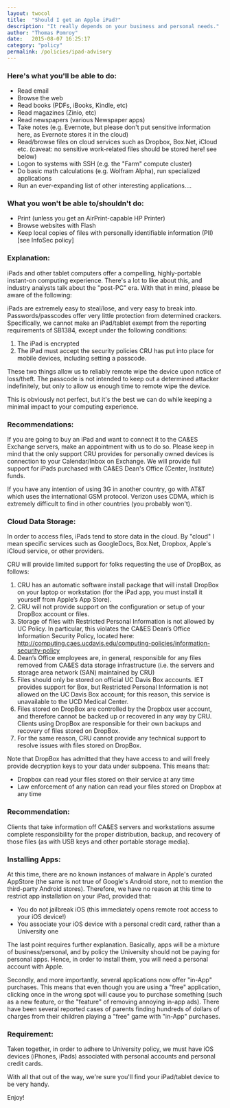 ```yaml
---
layout: twocol
title:  "Should I get an Apple iPad?"
description: "It really depends on your business and personal needs."
author: "Thomas Pomroy"
date:   2015-08-07 16:25:17
category: "policy"
permalink: /policies/ipad-advisory
---
```

<h3>Here's what you'll be able to do:</h3>
<ul><li>Read email</li>
<li>Browse the web</li>
<li>Read books (PDFs, iBooks, Kindle, etc)</li>
<li>Read magazines (Zinio, etc)</li>
<li>Read newspapers (various Newspaper apps)</li>
<li>Take notes (e.g. Evernote, but please don't put sensitive information here, as Evernote stores it in the cloud)</li>
<li>Read/browse files on cloud services such as Dropbox, Box.Net, iCloud etc. (caveat: no sensitive work-related files should be stored here! see below)</li>
<li>Logon to systems with SSH (e.g. the "Farm" compute cluster)</li>
<li>Do basic math calculations (e.g. Wolfram Alpha), run specialized applications</li>
<li>Run an ever-expanding list of other interesting applications....</li></ul>

<h3>What you won't be able to/shouldn't do:</h3>
<ul>
<li>Print (unless you get an AirPrint-capable HP Printer)</li>
<li>Browse websites with Flash</li>
<li>Keep local copies of files with personally identifiable information (PII) [see InfoSec policy]</li>
</ul>

<h3>Explanation:</h3>
<p>iPads and other tablet computers offer a compelling, highly-portable instant-on computing experience. There's a lot to like about this, and industry analysts talk about the "post-PC" era. With that in mind, please be aware of the following:</p>
<p>iPads are extremely easy to steal/lose, and very easy to break into. Passwords/passcodes offer very little protection from determined crackers. Specifically, we cannot make an iPad/tablet exempt from the reporting requirements of SB1384, except under the following conditions:</p>
<ol>
    <li>The iPad is encrypted</li>
<li>The iPad must accept the security policies CRU has put into place for mobile devices, including setting a passcode.</li>
</ol>

<p>These two things allow us to reliably remote wipe the device upon notice of loss/theft. The passcode is not intended to keep out a determined attacker indefinitely, but only to allow us enough time to remote wipe the device.</p>
<p>This is obviously not perfect, but it's the best we can do while keeping a minimal impact to your computing experience.</p>

<h3>Recommendations:</h3>
<p>If you are going to buy an iPad and want to connect it to the CA&amp;ES Exchange servers, make an appointment with us to do so. Please keep in mind that the only support CRU provides for personally owned devices is connection to your Calendar/Inbox on Exchange. We will provide full support for iPads purchased with CA&amp;ES Dean's Office (Center, Institute) funds.</p>
<p>If you have any intention of using 3G in another country, go with AT&amp;T which uses the international GSM protocol. Verizon uses CDMA, which is extremely difficult to find in other countries (you probably won't).</p>
<h3>Cloud Data Storage:</h3>
<p>In order to access files, iPads tend to store data in the cloud. By "cloud" I mean specific services such as GoogleDocs, Box.Net, Dropbox, Apple's iCloud service, or other providers.</p>
<p>CRU will provide limited support for folks requesting the use of DropBox, as follows:</p>
<ol>
<li>CRU has an automatic software install package that will install DropBox on your laptop or workstation (for the iPad app, you must install it yourself from Apple’s App Store).</li>
<li>CRU will not provide support on the configuration or setup of your DropBox account or files.</li>
<li>Storage of files with Restricted Personal Information is not allowed by UC Policy. In particular, this violates the CA&amp;ES Dean’s Office Information Security Policy, located here: <a href="http://computing.caes.ucdavis.edu/computing-policies/information-security-policy">http://computing.caes.ucdavis.edu/computing-policies/information-security-policy</a></li>
<li>Dean’s Office employees are, in general, responsible for any files removed from CA&amp;ES data storage infrastructure (i.e. the servers and storage area network (SAN) maintained by CRU)</li>
<li>Files should only be stored on official UC Davis Box accounts. IET provides support for Box, but Restricted Personal Information is not allowed on the UC Davis Box account; for this reason, this service is unavailable to the UCD Medical Center.</li>
<li>Files stored on DropBox are controlled by the Dropbox user account, and therefore cannot be backed up or recovered in any way by CRU. Clients using DropBox are responsible for their own backups and recovery of files stored on DropBox.</li>
<li>For the same reason, CRU cannot provide any technical support to resolve issues with files stored on DropBox.</li>
</ol>
<p>Note that DropBox has admitted that they have access to and will freely provide decryption keys to your data under subpoena. This means that:</p>
<ul><li>Dropbox can read your files stored on their service at any time</li>
<li>Law enforcement of any nation can read your files stored on Dropbox at any time</li></ul>


<h3>Recommendation:</h3>
<p>Clients that take information off CA&amp;ES servers and workstations assume complete responsibility for the proper distribution, backup, and recovery of those files (as with USB keys and other portable storage media).</p>

<h3>Installing Apps:</h3>
<p>At this time, there are no known instances of malware in Apple's curated AppStore (the same is not true of Google's Android store, not to mention the third-party Android stores). Therefore, we have no reason at this time to restrict app installation on your iPad, provided that:</p>
<ul><li>You do not jailbreak iOS (this immediately opens remote root access to your iOS device!)</li>
<li>You associate your iOS device with a personal credit card, rather than a University one</li></ul>

<p>The last point requires further explanation. Basically, apps will be a mixture of business/personal, and by policy the University should not be paying for personal apps. Hence, in order to install them, you will need a personal account with Apple.</p>
<p>Secondly, and more importantly, several applications now offer "in-App" purchases. This means that even though you are using a "free" application, clicking once in the wrong spot will cause you to purchase something (such as a new feature, or the "feature" of removing annoying in-app ads). There have been several reported cases of parents finding hundreds of dollars of charges from their children playing a "free" game with "in-App" purchases.</p>

<h3>Requirement:</h3>
<p>Taken together, in order to adhere to University policy, we must have iOS devices (iPhones, iPads) associated with personal accounts and personal credit cards.</p>
<p>With all that out of the way, we're sure you'll find your iPad/tablet device to be very handy.</p>

<p>Enjoy!</p>
